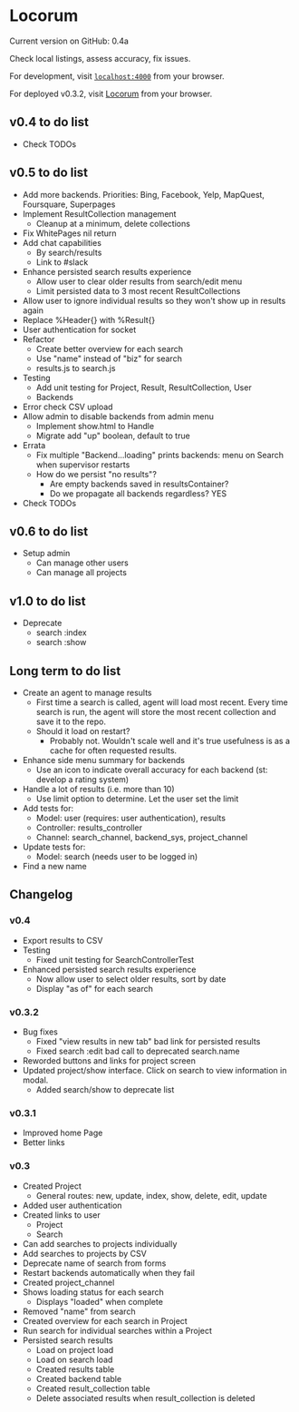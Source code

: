 # Locorum

Current version on GitHub: 0.4a

Check local listings, assess accuracy, fix issues.

For development, visit [`localhost:4000`](http://localhost:4000) from your browser.

For deployed v0.3.2, visit [Locorum](https://boiling-beach-47326.herokuapp.com/) from your browser.


## v0.4 to do list
- Check TODOs

## v0.5 to do list
- Add more backends. Priorities: Bing, Facebook, Yelp, MapQuest, Foursquare, Superpages
- Implement ResultCollection management
  - Cleanup at a minimum, delete collections
- Fix WhitePages nil return
- Add chat capabilities
  - By search/results
  - Link to #slack
- Enhance persisted search results experience
  - Allow user to clear older results from search/edit menu
  - Limit persisted data to 3 most recent ResultCollections
- Allow user to ignore individual results so they won't show up in results again
- Replace %Header{} with %Result{}
- User authentication for socket
- Refactor
  - Create better overview for each search
  - Use "name" instead of "biz" for search
  - results.js to search.js
- Testing
  - Add unit testing for Project, Result, ResultCollection, User
  - Backends
- Error check CSV upload
- Allow admin to disable backends from admin menu
  - Implement show.html to Handle
  - Migrate add "up" boolean, default to true
- Errata
  - Fix multiple "Backend...loading" prints backends: menu on Search when supervisor restarts
  - How do we persist "no results"?
    - Are empty backends saved in resultsContainer?
    - Do we propagate all backends regardless? YES
- Check TODOs

## v0.6 to do list
- Setup admin
  - Can manage other users
  - Can manage all projects

## v1.0 to do list
- Deprecate
  - search :index
  - search :show

## Long term to do list

- Create an agent to manage results
  - First time a search is called, agent will load most recent. Every time search is run, the agent will store the most recent collection and save it to the repo.
  - Should it load on restart?
    - Probably not. Wouldn't scale well and it's true usefulness is as a cache for often requested results.
- Enhance side menu summary for backends
  - Use an icon to indicate overall accuracy for each backend (st: develop a rating system)
- Handle a lot of results (i.e. more than 10)
  - Use limit option to determine. Let the user set the limit
- Add tests for:
  - Model: user (requires: user authentication), results
  - Controller: results_controller
  - Channel: search_channel, backend_sys, project_channel
- Update tests for:
  - Model: search (needs user to be logged in)
- Find a new name

## Changelog

### v0.4
- Export results to CSV
- Testing
  - Fixed unit testing for SearchControllerTest
- Enhanced persisted search results experience
  - Now allow user to select older results, sort by date
  - Display "as of" for each search

### v0.3.2
- Bug fixes
  - Fixed "view results in new tab" bad link for persisted results
  - Fixed search :edit bad call to deprecated search.name
- Reworded buttons and links for project screen
- Updated project/show interface. Click on search to view information in modal.
  - Added search/show to deprecate list

### v0.3.1
- Improved home Page
- Better links

### v0.3
- Created Project
  - General routes: new, update, index, show, delete, edit, update
- Added user authentication
- Created links to user
  - Project
  - Search
- Can add searches to projects individually
- Add searches to projects by CSV
- Deprecate name of search from forms
- Restart backends automatically when they fail
- Created project_channel
- Shows loading status for each search
  - Displays "loaded" when complete
- Removed "name" from search
- Created overview for each search in Project
- Run search for individual searches within a Project
- Persisted search results
  - Load on project load
  - Load on search load
  - Created results table
  - Created backend table
  - Created result_collection table
  - Delete associated results when result_collection is deleted
